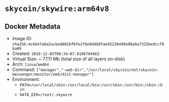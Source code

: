 # `skycoin/skywire:arm64v8`

## Docker Metadata

- Image ID: `sha256:4c6b47a0a2acbed881bf6fe1f6e9d4b9fae92230499e08a9a7332bedccf8ba09`
- Created: `2018-12-05T00:34:07.018670466Z`
- Virtual Size: ~ 77.11 Mb
    (total size of all layers on-disk)
- Arch: `linux`/`amd64`
- Command: `["manager","-web-dir","/usr/local/skycoin/net/skycoin-messenger/monitor/web/dist-manager"]`
- Environment:
    - `PATH=/usr/local/sbin:/usr/local/bin:/usr/sbin:/usr/bin:/sbin:/bin`
    - `DATA_DIR=/root/.skywire`

